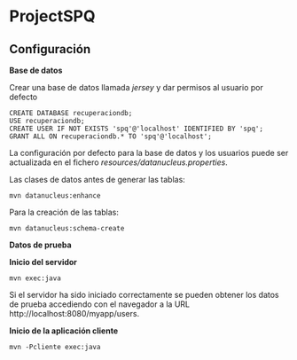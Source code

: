 # ProjectSPQ

Configuración
------------- 

**Base de datos**

Crear una base de datos llamada *jersey* y dar permisos al usuario por defecto

    CREATE DATABASE recuperaciondb;
    USE recuperaciondb;
    CREATE USER IF NOT EXISTS 'spq'@'localhost' IDENTIFIED BY 'spq';
    GRANT ALL ON recuperaciondb.* TO 'spq'@'localhost';

La configuración por defecto para la base de datos y los usuarios puede ser actualizada en el fichero *resources/datanucleus.properties*.

Las clases de datos antes de generar las tablas:

    mvn datanucleus:enhance

Para la creación de las tablas:

    mvn datanucleus:schema-create

**Datos de prueba**


**Inicio del servidor**

    mvn exec:java

Si el servidor ha sido iniciado correctamente se pueden obtener los datos de prueba accediendo con el navegador a la URL http://localhost:8080/myapp/users.

**Inicio de la aplicación cliente**


    mvn -Pcliente exec:java
